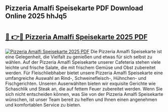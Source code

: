 ## Pizzeria Amalfi Speisekarte PDF Download Online 2025 hhJq5

# <h2><a href="http://gc68cf.nevu.top/?p=Pizzeria+Amalfi+Speisekarte">🔗 👉🔴 Pizzeria Amalfi Speisekarte 2025 PDF</a></h2>

[![Pizzeria Amalfi Speisekarte 2025 PDF](https://i.imgur.com/dBaPXMq.png)](http://gc68cf.nevu.top/?p=Pizzeria+Amalfi+Speisekarte)
Die Pizzeria Amalfi Speisekarte ist eine Gelegenheit, die Vielfalt zu genießen und etwas für sich selbst zu wählen. Auf der Pizzeria Amalfi Speisekarte unserer Cafeteria stehen viele leichte und frische Salate, die mit frischem Gemüse und Obst zubereitet werden. Für Fleischliebhaber bietet unsere Pizzeria Amalfi Speisekarte eine umfangreiche Auswahl an Rind-, Schweinefleisch-, Hühnchen- und Fischgerichten. Unseren Auserwählten bieten wir exquisite Gerichte wie Schaschlik und Steak an, die auf fettem Feuer zubereitet werden. Wenn Sie sich nicht entscheiden können, was Sie von der Pizzeria Amalfi Speisekarte wünschen, ist unser Team bereit zu helfen und Ihnen einen angenehmen und komfortablen Service zu bieten.
